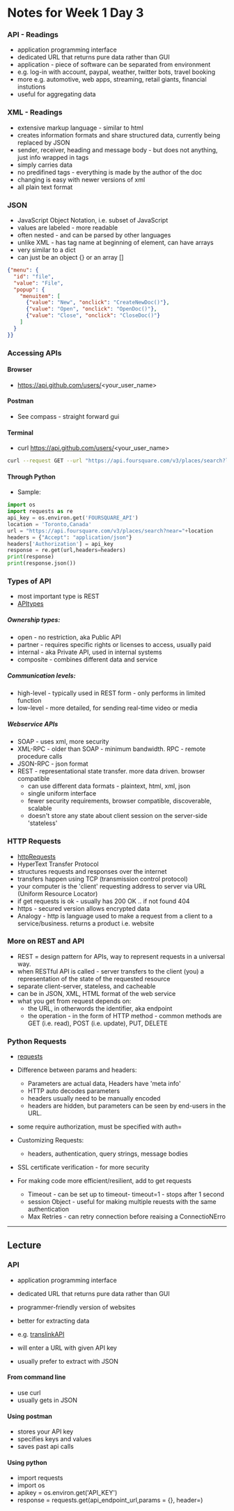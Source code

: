 # Notes for Week 1 Day 3

### API - Readings
* application programming interface 
* dedicated URL that returns pure data rather than GUI 
* application - piece of software can be separated from environment
* e.g. log-in with account, paypal, weather, twitter bots, travel booking
* more e.g. automotive, web apps, streaming, retail giants, financial instutions
* useful for aggregating data

### XML - Readings
* extensive markup language - similar to html
* creates information formats and share structured data, currently being replaced by JSON
* sender, receiver, heading and message body - but does not anything, just info wrapped in tags
* simply carries data 
* no predifined tags - everything is made by the author of the doc 
* changing is easy with newer versions of xml
* all plain text format

### JSON
* JavaScript Object Notation, i.e. subset of JavaScript
* values are labeled - more readable
* often nested - and can be parsed by other languages
* unlike XML - has tag name at beginning of element, can have arrays
* very similar to a dict
* can just be an object {} or an array []

``` JSON
{"menu": {
  "id": "file",
  "value": "File",
  "popup": {
    "menuitem": [
      {"value": "New", "onclick": "CreateNewDoc()"},
      {"value": "Open", "onclick": "OpenDoc()"},
      {"value": "Close", "onclick": "CloseDoc()"}
    ]
  }
}}
```

### Accessing APIs
#### Browser
* https://api.github.com/users/<your_user_name>
#### Postman
* See compass - straight forward gui
#### Terminal 
* curl https://api.github.com/users/<your_user_name>
``` bash
curl --request GET --url "https://api.foursquare.com/v3/places/search?ll=45.6387,-122.6615&radius=100" --header 'Accept: application/json' --header 'Authorization: '"$FOURSQUARE_API"''
```

#### Through Python
* Sample:
``` python
import os
import requests as re
api_key = os.environ.get('FOURSQUARE_API')
location = 'Toronto,Canada'
url = "https://api.foursquare.com/v3/places/search?near="+location
headers = {"Accept": "application/json"}
headers['Authorization'] = api_key
response = re.get(url,headers=headers)
print(response)
print(response.json())
```

### Types of API
* most important type is REST 
* [APItypes](https://www.decipherzone.com/blog-detail/Types-of-APIs)

##### Ownership types:
* open - no restriction, aka Public API 
* partner - requires specific rights or licenses to access, usually paid
* internal - aka Private API, used in internal systems
* composite - combines different data and service 

##### Communication levels:
* high-level - typically used in REST form - only performs in limited function
* low-level - more detailed, for sending real-time video or media 

##### Webservice APIs
* SOAP - uses xml, more security
* XML-RPC - older than SOAP - minimum bandwidth. RPC - remote procedure calls 
* JSON-RPC - json format
* REST - representational state transfer. more data driven. browser compatible
    * can use different data formats - plaintext, html, xml, json
    * single uniform interface
    * fewer security requirements, browser compatible, discoverable, scalable
    * doesn't store any state about client session on the server-side 'stateless'


### HTTP Requests
* [httpRequests](https://www.codecademy.com/article/http-requests)
* HyperText Transfer Protocol
* structures requests and responses over the internet
* transfers happen using TCP (transmission control protocol) 
* your computer is the 'client' requesting address to server via URL (Uniform Resource Locator)
* if get requests is ok - usually has 200 OK .. if not found 404 
* https - secured version allows encrypted data
* Analogy - http is language used to make a request from a client to a service/business. returns a product i.e. website

### More on REST and API 
* REST = design pattern for APIs, way to represent requests in a universal way. 
* when RESTful API is called - server transfers to the client (you) a representation of the state of the requested resource
* separate client-server, stateless, and cacheable
* can be in JSON, XML, HTML format of the web service 
* what you get from request depends on:
    * the URL, in otherwords the identifier, aka endpoint
    * the operation - in the form of HTTP method - common methods are GET (i.e. read), POST (i.e. update), PUT, DELETE

### Python Requests
* [requests](https://realpython.com/python-requests/)

* Difference between params and headers:
    * Parameters are actual data, Headers have 'meta info' 
    * HTTP auto decodes parameters
    * headers usually need to be manually encoded
    * headers are hidden, but parameters can be seen by end-users in the URL.

* some require authorization, must be specified with auth=

* Customizing Requests:
    * headers, authentication, query strings, message bodies 

* SSL certificate verification - for more security 

* For making code more efficient/resilient, add to get requests
    * Timeout - can be set up to timeout- timeout=1 - stops after 1 second 
    * session Object - useful for making multiple reuests with the same authentication 
    * Max Retries - can retry connection before reaising a ConnectioNErro 
--------------------------------

## Lecture 

### API
* application programming interface 
* dedicated URL that returns pure data rather than GUI 
* programmer-friendly version of websites
* better for extracting data 
* e.g. [translinkAPI](https://www.translink.ca/about-us/doing-business-with-translink/app-developer-resources/rtti#stops)

* will enter a URL with given API key
* usually prefer to extract with JSON 

#### From command line 
* use curl <link>
* usually gets in JSON

#### Using postman 
* stores your API key
* specifies keys and values
* saves past api calls 

#### Using python
* import requests
* import os
* apikey = os.environ.get('API_KEY')
* response = requests.get(api_endpoint_url,params = {}, header=)

